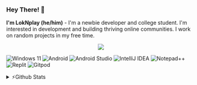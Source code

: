 ### Hey There! 👋
**I'm LokNplay (he/him)** - I'm a newbie developer and college student. I'm interested in development and building thriving online communities. I work on random projects in my free time.

<p align="center">
  <a href="https://skillicons.dev">
    <img src="https://skillicons.dev/icons?i=html,css,js,java,regex,bash,md,git,github,githubactions&perline=5" />
  </a>
</p>

![Windows 11](https://img.shields.io/badge/Windows%2011-%230079d5.svg?style=for-the-badge&logo=Windows%2011&logoColor=white)
![Android](https://img.shields.io/badge/Android-3DDC84?style=for-the-badge&logo=android&logoColor=white)
![Android Studio](https://img.shields.io/badge/Android%20Studio-3DDC84.svg?style=for-the-badge&logo=android-studio&logoColor=white)
![IntelliJ IDEA](https://img.shields.io/badge/IntelliJIDEA-000000.svg?style=for-the-badge&logo=intellij-idea&logoColor=white)
![Notepad++](https://img.shields.io/badge/Notepad++-90E59A.svg?style=for-the-badge&logo=notepad%2b%2b&logoColor=black)
![Replit](https://img.shields.io/badge/Replit-DD1200?style=for-the-badge&logo=Replit&logoColor=white)
![Gitpod](https://img.shields.io/badge/gitpod-f06611.svg?style=for-the-badge&logo=gitpod&logoColor=white)

<details>
  <summary>⚡Github Stats </summary>
  
  <a href="#">![Github stats](https://github-readme-stats.vercel.app/api?username=LokNplay&theme=blueberry&count_private=true&hide_border=true&line_height=20)</a>
  <a href="#">![Top Langs](https://github-readme-stats.vercel.app/api/top-langs/?username=LokNplay&layout=compact&theme=blueberry&count_private=true&hide_border=true)</a>
</details>
